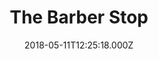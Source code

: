 ---
date: 2018-05-11T12:25:18.000Z
title: The Barber Stop
latitude: 52.04294691253548
longitude: 0.9543200024667841
category: checkin
---